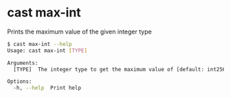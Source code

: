 # cast max-int

Prints the maximum value of the given integer type

```bash
$ cast max-int --help
Usage: cast max-int [TYPE]

Arguments:
  [TYPE]  The integer type to get the maximum value of [default: int256]

Options:
  -h, --help  Print help
```